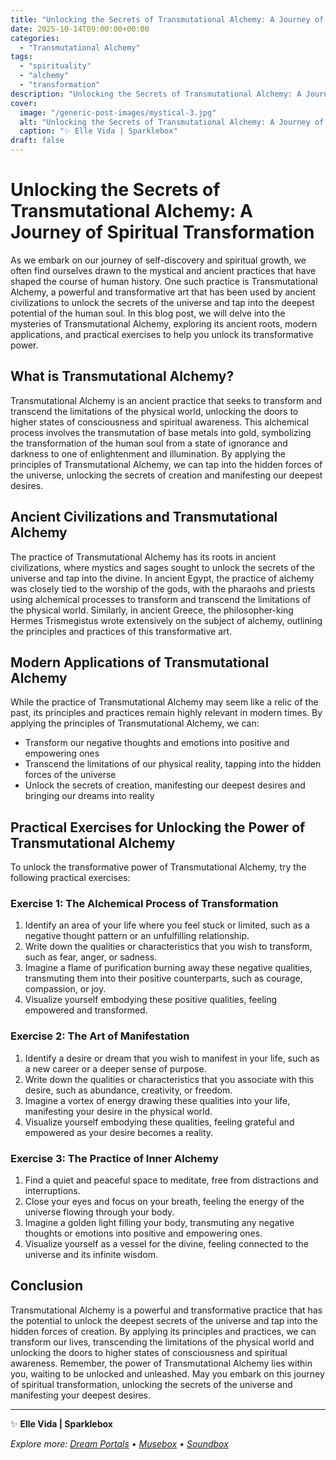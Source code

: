 ```yaml
---
title: "Unlocking the Secrets of Transmutational Alchemy: A Journey of Spiritual Transformation"
date: 2025-10-14T09:00:00+00:00
categories:
  - "Transmutational Alchemy"
tags:
  - "spirituality"
  - "alchemy"
  - "transformation"
description: "Unlocking the Secrets of Transmutational Alchemy: A Journey of Spiritual Transformation"
cover:
  image: "/generic-post-images/mystical-3.jpg"
  alt: "Unlocking the Secrets of Transmutational Alchemy: A Journey of Spiritual Transformation"
  caption: "✨ Elle Vida | Sparklebox"
draft: false
---
```


# Unlocking the Secrets of Transmutational Alchemy: A Journey of Spiritual Transformation

As we embark on our journey of self-discovery and spiritual growth, we often find ourselves drawn to the mystical and ancient practices that have shaped the course of human history. One such practice is Transmutational Alchemy, a powerful and transformative art that has been used by ancient civilizations to unlock the secrets of the universe and tap into the deepest potential of the human soul. In this blog post, we will delve into the mysteries of Transmutational Alchemy, exploring its ancient roots, modern applications, and practical exercises to help you unlock its transformative power.

## What is Transmutational Alchemy?
Transmutational Alchemy is an ancient practice that seeks to transform and transcend the limitations of the physical world, unlocking the doors to higher states of consciousness and spiritual awareness. This alchemical process involves the transmutation of base metals into gold, symbolizing the transformation of the human soul from a state of ignorance and darkness to one of enlightenment and illumination. By applying the principles of Transmutational Alchemy, we can tap into the hidden forces of the universe, unlocking the secrets of creation and manifesting our deepest desires.

## Ancient Civilizations and Transmutational Alchemy
The practice of Transmutational Alchemy has its roots in ancient civilizations, where mystics and sages sought to unlock the secrets of the universe and tap into the divine. In ancient Egypt, the practice of alchemy was closely tied to the worship of the gods, with the pharaohs and priests using alchemical processes to transform and transcend the limitations of the physical world. Similarly, in ancient Greece, the philosopher-king Hermes Trismegistus wrote extensively on the subject of alchemy, outlining the principles and practices of this transformative art.

## Modern Applications of Transmutational Alchemy
While the practice of Transmutational Alchemy may seem like a relic of the past, its principles and practices remain highly relevant in modern times. By applying the principles of Transmutational Alchemy, we can:

* Transform our negative thoughts and emotions into positive and empowering ones
* Transcend the limitations of our physical reality, tapping into the hidden forces of the universe
* Unlock the secrets of creation, manifesting our deepest desires and bringing our dreams into reality

## Practical Exercises for Unlocking the Power of Transmutational Alchemy
To unlock the transformative power of Transmutational Alchemy, try the following practical exercises:

### Exercise 1: The Alchemical Process of Transformation
1. Identify an area of your life where you feel stuck or limited, such as a negative thought pattern or an unfulfilling relationship.
2. Write down the qualities or characteristics that you wish to transform, such as fear, anger, or sadness.
3. Imagine a flame of purification burning away these negative qualities, transmuting them into their positive counterparts, such as courage, compassion, or joy.
4. Visualize yourself embodying these positive qualities, feeling empowered and transformed.

### Exercise 2: The Art of Manifestation
1. Identify a desire or dream that you wish to manifest in your life, such as a new career or a deeper sense of purpose.
2. Write down the qualities or characteristics that you associate with this desire, such as abundance, creativity, or freedom.
3. Imagine a vortex of energy drawing these qualities into your life, manifesting your desire in the physical world.
4. Visualize yourself embodying these qualities, feeling grateful and empowered as your desire becomes a reality.

### Exercise 3: The Practice of Inner Alchemy
1. Find a quiet and peaceful space to meditate, free from distractions and interruptions.
2. Close your eyes and focus on your breath, feeling the energy of the universe flowing through your body.
3. Imagine a golden light filling your body, transmuting any negative thoughts or emotions into positive and empowering ones.
4. Visualize yourself as a vessel for the divine, feeling connected to the universe and its infinite wisdom.

## Conclusion
Transmutational Alchemy is a powerful and transformative practice that has the potential to unlock the deepest secrets of the universe and tap into the hidden forces of creation. By applying its principles and practices, we can transform our lives, transcending the limitations of the physical world and unlocking the doors to higher states of consciousness and spiritual awareness. Remember, the power of Transmutational Alchemy lies within you, waiting to be unlocked and unleashed. May you embark on this journey of spiritual transformation, unlocking the secrets of the universe and manifesting your deepest desires.

---

✨ **Elle Vida | Sparklebox**

*Explore more: [Dream Portals](/the-dreamtoolkit/) • [Musebox](/musebox-dreams/) • [Soundbox](/soundbox/)*
